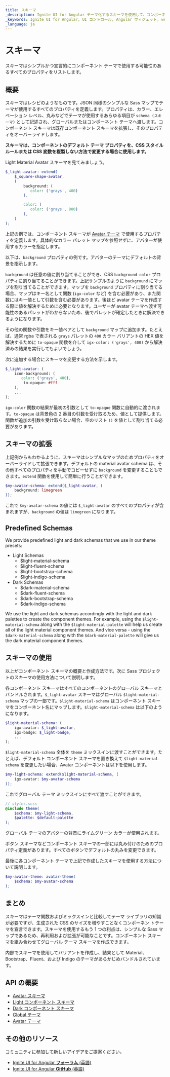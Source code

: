 ```yaml
---
title: スキーマ
_description: Ignite UI for Angular テーマ化するスキーマを使用して、コンポーネント テーマのレシピを作成できます。
_keywords: Ignite UI for Angular, UI コントロール, Angular ウィジェット, web ウィジェット, UI ウィジェット, Angular, ネイティブ Angular コンポーネント スイート, ネイティブ Angular コントロール, ネイティブ Angular コンポーネント ライブラリ 
_language: ja
---
```


# スキーマ
<p class="highlight">スキーマはシンプルかつ宣言的にコンポーネント テーマで使用する可能性のあるすべてのプロパティをリストします。</p>

<div class="divider--half"></div>

## 概要
スキーマはレシピのようなものです。JSON 同様のシンプルな Sass マップでテーマが使用するすべてのプロパティを定義します。プロパティは、カラー、エレベーション レベル、丸みなどでテーマが使用するあらゆる項目が `schema (スキーマ)` として記述され、グローバルまたはコンポーネント テーマへ渡します。コンポーネント スキーマは既存コンポーネント スキーマを拡張し、そのプロパティをオーバーライドします。

**スキーマは、コンポーネントのデフォルト テーマ プロパティを、CSS スタイル ルールまたは CSS 変数を複製しない方法で変更する場合に使用します。**

Light Material Avatar スキーマを見てみましょう。

```scss
$_light-avatar: extend(
    $_square-shape-avatar,
    (
        background: (
           color: ('grays', 400)
        ),

        color: (
           color: ('grays', 800)
        ),
    )
);
```

上記の例では、コンポーネント スキーマが [Avatar テーマ]({environment:sassApiUrl}/index.html#function-avatar-theme) で使用するプロパティを定義します。具体的なカラー パレット マップを参照せずに、アバターが使用するカラーを指定します。

以下は、`background` プロパティの例です。アバターのテーマにデフォルトの背景を指示します。 

`background` は任意の値に割り当てることができ、CSS `background-color` プロパティに割り当てることができます。上記サンプルのように `background` にマップを割り当てることができます。マップを `background` プロパティに割り当てる場合、マップはキー名として関数 (`igx-color` など) を含む必要があり、また関数にはキー値として引数を含む必要があります。後ほど avatar テーマを作成する際に値を解決するために必要となります。ユーザーが avatar テーマへ渡す可能性のあるパレットがわからないため、後でパレットが確定したときに解決できるようになります。

その他の関数や引数をキー値ペアとして `background` マップに追加ます。たとえば、通常 rgba で表される `grays` パレットの `400` カラー バリアントの HEX 値を解決するために `to-opaque` 関数を介して `igx-color: ('grays', 400)` から解決済みの結果を実行してもよいでしょう。 

次に追加する場合にスキーマを変更する方法を示します。

```scss
$_light-avatar: (
    icon-background: (
       color: ('grays', 400),
        to-opaque: #fff
    ),
    ...
);
```

`igx-color` 関数の結果が最初の引数として `to-opaque` 関数に自動的に渡されます。`to-opaque` は背景色の 2 番目の引数を受け取るため、値として提供します。関数が追加の引数を受け取らない場合、空のリスト `()` を値として割り当てる必要があります。

<div class="divider--half"></div>

## スキーマの拡張
上記例からもわかるように、スキーマはシンプルなマップのためプロパティをオーバーライドして拡張できます。デフォルトの material avatar schema は、その他すべてのプロパティを手動でコピーせずに `background` を変更することもできます。`extend` 関数を使用して簡単に行うことができます。

```scss
$my-avatar-schema: extend($_light-avatar, (
    background: limegreen
));
```

これで `$my-avatar-schema` の値には `$_light-avatar` のすべてのプロパティが含まれますが、`background` の値は `limegreen` になります。

## Predefined Schemas
We provide predefined light and dark schemas that we use in our theme presets:

- Light Schemas
    - $light-material-schema
    - $light-fluent-schema
    - $light-bootstrap-schema
    - $light-indigo-schema
- Dark Schemas
    - $dark-material-schema
    - $dark-fluent-schema
    - $dark-bootstrap-schema
    - $dark-indigo-schema

We use the light and dark schemas accordingly with the light and dark palettes to create the component themes. For example, using the `$light-material-schema` along with the `$light-material-palette` will help us create all of the light material component themes. And vice versa - using the `$dark-material-schema` along with the `$dark-material-palette` will give us the dark material component themes.

## スキーマの使用
以上がコンポーネント スキーマの概要と作成方法です。次に Sass プロジェクトのスキーマの使用方法について説明します。 

各コンポーネント スキーマはすべてのコンポーネントのグローバル スキーマとバンドルされます。`$_light-avatar` スキーマはグローバル `$light-material-schema` マップの一部です。`$light-material-schema` はコンポーネント スキーマをコンポーネント名にマップします。`$light-material-schema` は以下のようになります。

```scss
$light-material-schema: (
    igx-avatar: $_light-avatar,
    igx-badge: $_light-badge,
    ...
);
```

`$light-material-schema` 全体を `theme` ミックスインに渡すことができます。たとえば、デフォルト コンポーネント スキーマを置き換えて `$light-material-schema` を変更したい場合、Avatar コンポーネントは以下を使用します。

```scss
$my-light-schema: extend($light-material-schema, (
    igx-avatar: $my-avatar-schema
));
```

これでグローバル テーマ ミックスインにすべて渡すことができます。

```scss
// styles.scss
@include theme(
    $schema: $my-light-schema,
    $palette: $default-palette
);
```

グローバル テーマのアバターの背景にライムグリーン カラーが使用されます。

ボタン スキーマなどコンポーネント スキーマの一部には丸み付けのためのプロパティ定義があります。すべてのボタンでデフォルトの丸みを変更できます。

最後に各コンポーネント テーマで上記で作成したスキーマを使用する方法について説明します。

```scss
$my-avatar-theme: avatar-theme(
    $schema: $my-avatar-schema
);
```

## まとめ

スキーマはテーマ関数およびミックスインと比較してテーマ ライブラリの知識が必要ですが、生成された CSS のサイズを増やすことなくコンポーネン トテーマを宣言できます。スキーマを使用するもう 1 つの利点は、シンプルな Sass マップであるため、再利用および拡張が可能なことです。コンポーネント スキーマを組み合わせてグローバル テーマ スキーマを作成できます。

内部でスキーマを使用してバリアントを作成し、結果として Material、Bootstrap、Fluent、および Indigo のテーマがあらかじめバンドルされています。

## API の概要
* [Avatar スキーマ]({environment:sassApiUrl}/index.html#variable-_light-avatar)
* [Light コンポーネント スキーマ]({environment:sassApiUrl}/index.html#variable-light-schema)
* [Dark コンポーネント スキーマ]({environment:sassApiUrl}/index.html#variable-dark-schema)
* [Global テーマ]({environment:sassApiUrl}/index.html#mixin-theme)
* [Avatar テーマ]({environment:sassApiUrl}/index.html#function-avatar-theme)

## その他のリソース
<div class="divider--half"></div>

コミュニティに参加して新しいアイデアをご提案ください。
* [Ignite UI for Angular **フォーラム** (英語)](https://www.infragistics.com/community/forums/f/ignite-ui-for-angular)
* [Ignite UI for Angular **GitHub** (英語)](https://github.com/IgniteUI/igniteui-angular)